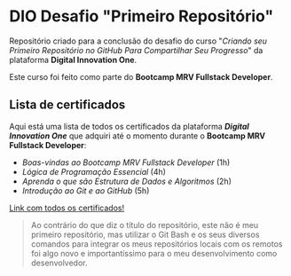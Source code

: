 # DIO Desafio "Primeiro Repositório"

Repositório criado para a conclusão do desafio do curso "*Criando seu Primeiro Repositório no GitHub Para Compartilhar Seu Progresso*" da plataforma **Digital Innovation One**.

Este curso foi feito como parte do **Bootcamp MRV Fullstack Developer**.

## Lista de certificados

Aqui está uma lista de todos os certificados da plataforma ***Digital Innovation One*** que adquiri até o momento durante o **Bootcamp MRV Fullstack Developer**:

- *Boas-vindas ao Bootcamp MRV Fullstack Developer* (1h)
- *Lógica de Programação Essencial* (4h)
- *Aprenda o que são Estrutura de Dados e Algoritmos* (2h)
- *Introdução ao Git e ao GitHub* (5h)

<a href="https://1drv.ms/u/s!At4CaAVhL3GcgZgw7T35wcmj2kaduA?e=QOL5KW">Link com todos os certificados!</a>

> Ao contrário do que diz o título do repositório, este não é meu primeiro repositório, mas utilizar o Git Bash e os seus diversos comandos para integrar os meus repositórios locais com os remotos foi algo novo e importantíssimo para o meu desenvolvimento como desenvolvedor.


